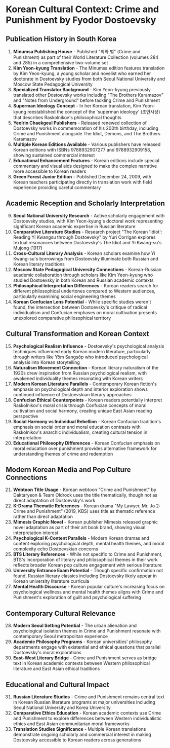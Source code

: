 # Korean Cultural Context: Crime and Punishment by Fyodor Dostoevsky

## Publication History in South Korea

1. **Minumsa Publishing House** - Published "죄와 벌" (Crime and Punishment) as part of their World Literature Collection (volumes 284 and 285) in a comprehensive two-volume set
2. **Kim Yeon-kyung Translation** - The Minumsa edition features translation by Kim Yeon-kyung, a young scholar and novelist who earned her doctorate in Dostoevsky studies from both Seoul National University and Moscow State Pedagogical University
3. **Specialized Translator Background** - Kim Yeon-kyung previously translated other Dostoevsky works including "The Brothers Karamazov" and "Notes from Underground" before tackling Crime and Punishment
4. **Superman Ideology Concept** - In her Korean translation, Kim Yeon-kyung reestablished the concept of the 'superman ideology' (초인사상) that describes Raskolnikov's philosophical thoughts
5. **Yeolrin Chaekgeul Publishers** - Released renewed collection of Dostoevsky works in commemoration of his 200th birthday, including Crime and Punishment alongside The Idiot, Demons, and The Brothers Karamazov
6. **Multiple Korean Editions Available** - Various publishers have released Korean editions with ISBNs 9788932907277 and 9788932909158, showing sustained commercial interest
7. **Educational Enhancement Features** - Korean editions include special commentary and visual aids designed to make the complex narrative more accessible to Korean readers
8. **Green Forest Junior Edition** - Published December 24, 2009, with Korean teachers participating directly in translation work with field experience providing careful commentary

## Academic Reception and Scholarly Interpretation

9. **Seoul National University Research** - Active scholarly engagement with Dostoevsky studies, with Kim Yeon-kyung's doctoral work representing significant Korean academic expertise in Russian literature
10. **Comparative Literature Studies** - Research project "The Korean 'Idiot': Reading Yi Kwangsu through Dostoevsky" by Yuri Corrigan explores textual resonances between Dostoevsky's The Idiot and Yi Kwang-su's Mujong (1917)
11. **Cross-Cultural Literary Analysis** - Korean scholars examine how Yi Kwang-su's borrowings from Dostoevsky illuminate both Russian and Korean literary traditions
12. **Moscow State Pedagogical University Connections** - Korean-Russian academic collaboration through scholars like Kim Yeon-kyung who studied Dostoevsky in both Korean and Russian academic contexts
13. **Philosophical Interpretation Differences** - Korean readers search for different philosophical undertones compared to Western audiences, particularly examining social engineering themes
14. **Korean Confucian Lens Potential** - While specific studies weren't found, the intersection between Dostoevsky's critique of radical individualism and Confucian emphases on moral cultivation presents unexplored comparative philosophical territory

## Cultural Transformation and Korean Context

15. **Psychological Realism Influence** - Dostoevsky's psychological analysis techniques influenced early Korean modern literature, particularly through writers like Yŏm Sangsŏp who introduced psychological analysis into Korean storytelling
16. **Naturalism Movement Connection** - Korean literary naturalism of the 1920s drew inspiration from Russian psychological realism, with awakened individuality themes resonating with Korean writers
17. **Modern Korean Literature Parallels** - Contemporary Korean fiction's emphasis on psychological depth and interior exploration shows continued influence of Dostoevskian literary approaches
18. **Confucian Ethical Counterpoints** - Korean readers potentially interpret Raskolnikov's moral crisis through Confucian concepts of moral cultivation and social harmony, creating unique East Asian reading perspective
19. **Social Harmony vs Individual Rebellion** - Korean Confucian tradition's emphasis on social order and moral education contrasts with Raskolnikov's anarchic individualism, creating cultural tension in interpretation
20. **Educational Philosophy Differences** - Korean Confucian emphasis on moral education over punishment provides alternative framework for understanding themes of crime and redemption

## Modern Korean Media and Pop Culture Connections

21. **Webtoon Title Usage** - Korean webtoon "Crime and Punishment" by Daktaryeon & Team Oldrock uses the title thematically, though not as direct adaptation of Dostoevsky's work
22. **K-Drama Thematic References** - Korean drama "My Lawyer, Mr. Jo 2: Crime and Punishment" (2019, KBS) uses title as thematic reference rather than direct adaptation
23. **Mimesis Graphic Novel** - Korean publisher Mimesis released graphic novel adaptation as part of their art book brand, showing visual interpretation interest
24. **Psychological K-Content Parallels** - Modern Korean dramas and content exploring psychological depth, mental health themes, and moral complexity echo Dostoevskian concerns
25. **BTS Literary References** - While not specific to Crime and Punishment, BTS's incorporation of literary and philosophical themes in their work reflects broader Korean pop culture engagement with serious literature
26. **University Entrance Exam Potential** - Though specific confirmation not found, Russian literary classics including Dostoevsky likely appear in Korean university literature curricula
27. **Mental Health Discourse** - Korean popular culture's increasing focus on psychological wellness and mental health themes aligns with Crime and Punishment's exploration of guilt and psychological suffering

## Contemporary Cultural Relevance

28. **Modern Seoul Setting Potential** - The urban alienation and psychological isolation themes in Crime and Punishment resonate with contemporary Seoul metropolitan experience
29. **Academic Philosophy Programs** - Korean universities' philosophy departments engage with existential and ethical questions that parallel Dostoevsky's moral explorations
30. **East-West Literary Bridge** - Crime and Punishment serves as bridge text in Korean academic contexts between Western philosophical literature and East Asian ethical traditions

## Educational and Cultural Impact

31. **Russian Literature Studies** - Crime and Punishment remains central text in Korean Russian literature programs at major universities including Seoul National University and Korea University
32. **Comparative Ethics Education** - Korean academic contexts use Crime and Punishment to explore differences between Western individualistic ethics and East Asian communitarian moral frameworks
33. **Translation Studies Significance** - Multiple Korean translations demonstrate ongoing scholarly and commercial interest in making Dostoevsky accessible to Korean readers across generations